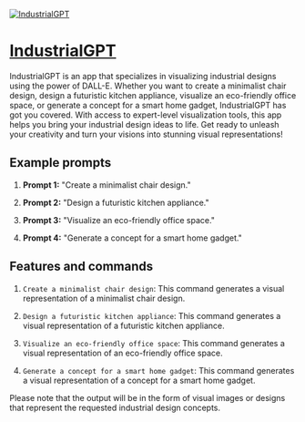 [![IndustrialGPT](https://files.oaiusercontent.com/file-W79UWN1Cu0FkufjN30vncH0O?se=2123-10-18T22%3A00%3A37Z&sp=r&sv=2021-08-06&sr=b&rscc=max-age%3D31536000%2C%20immutable&rscd=attachment%3B%20filename%3D2fce940f-f004-4e29-9f85-616a87af6f8d.png&sig=bpKefSN6l0bI0yuOHv3X8mAGfbCa9XwX73wqQGppeks%3D)](https://chat.openai.com/g/g-shO5lrR7b-industrialgpt)

# [IndustrialGPT](https://chat.openai.com/g/g-shO5lrR7b-industrialgpt)

IndustrialGPT is an app that specializes in visualizing industrial designs using the power of DALL-E. Whether you want to create a minimalist chair design, design a futuristic kitchen appliance, visualize an eco-friendly office space, or generate a concept for a smart home gadget, IndustrialGPT has got you covered. With access to expert-level visualization tools, this app helps you bring your industrial design ideas to life. Get ready to unleash your creativity and turn your visions into stunning visual representations!

## Example prompts

1. **Prompt 1:** "Create a minimalist chair design."

2. **Prompt 2:** "Design a futuristic kitchen appliance."

3. **Prompt 3:** "Visualize an eco-friendly office space."

4. **Prompt 4:** "Generate a concept for a smart home gadget."

## Features and commands

1. `Create a minimalist chair design`: This command generates a visual representation of a minimalist chair design.

2. `Design a futuristic kitchen appliance`: This command generates a visual representation of a futuristic kitchen appliance.

3. `Visualize an eco-friendly office space`: This command generates a visual representation of an eco-friendly office space.

4. `Generate a concept for a smart home gadget`: This command generates a visual representation of a concept for a smart home gadget.

Please note that the output will be in the form of visual images or designs that represent the requested industrial design concepts.
